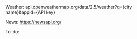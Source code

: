 Weather:
api.openweathermap.org/data/2.5/weather?q={city name}&appid={API key}

News:
https://newsapi.org/

To-do:
